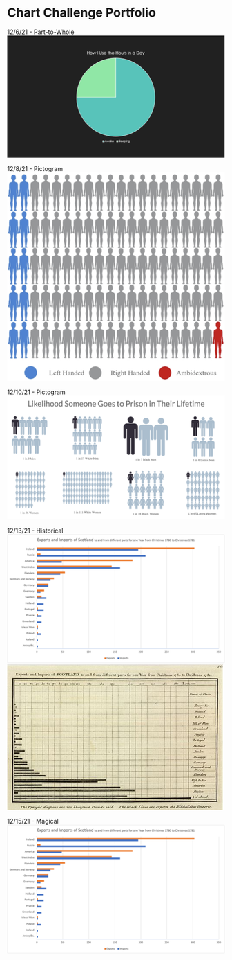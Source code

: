 # Chart Challenge Portfolio

12/6/21 - Part-to-Whole
![...](Part-to-Whole.png "Hours of Sleep per Day")

12/8/21 - Pictogram
![...](Pictogram.png "Handedness")

12/10/21 - Pictogram
![...](Pictogram2.png "Likelihood Someone Goes to Prison in Their Lifetime")

12/13/21 - Historical
![...](Historical.png "Imports and Exports of Scotland by me")
![...](Original-Historical.png "Imports and Exports of Scotland")

12/15/21 - Magical
![...](Historical.png "Google Analytics Data for the Word Usage of 'Witch' and 'Wizard'")
